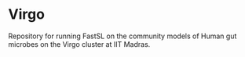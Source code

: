 # Virgo
Repository for running FastSL on the community models of Human gut microbes on the Virgo cluster at IIT Madras.
